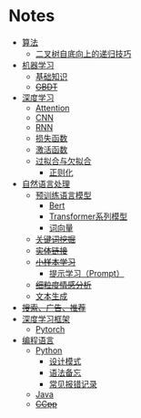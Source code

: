 Notes
===
- [算法](算法)
    - [二叉树自底向上的递归技巧](算法/二叉树自底向上的递归技巧)
- [机器学习](机器学习)
    - [基础知识](机器学习/基础知识)
    - ~~[GBDT](机器学习/-GBDT)~~
- [深度学习](深度学习)
    - [Attention](深度学习/Attention)
    - [CNN](深度学习/CNN)
    - [RNN](深度学习/RNN)
    - [损失函数](深度学习/损失函数)
    - [激活函数](深度学习/激活函数)
    - [过拟合与欠拟合](深度学习/过拟合与欠拟合)
        - [正则化](深度学习/过拟合与欠拟合/正则化)
- [自然语言处理](自然语言处理)
    - [预训练语言模型](自然语言处理/预训练语言模型)
        - [Bert](自然语言处理/预训练语言模型/Bert)
        - [Transformer系列模型](自然语言处理/预训练语言模型/Transformer系列模型)
        - [词向量](自然语言处理/预训练语言模型/词向量)
    - ~~[关键词挖掘](自然语言处理/-关键词挖掘)~~
    - ~~[实体链接](自然语言处理/-实体链接)~~
    - ~~[小样本学习](自然语言处理/-小样本学习)~~
        - [提示学习（Prompt）](自然语言处理/-小样本学习/提示学习（Prompt）)
    - ~~[细粒度情感分析](自然语言处理/-细粒度情感分析)~~
    - [文本生成](自然语言处理/文本生成)
- ~~[搜索、广告、推荐](-搜索、广告、推荐)~~
- [深度学习框架](深度学习框架)
    - [Pytorch](深度学习框架/Pytorch)
- [编程语言](编程语言)
    - [Python](编程语言/Python)
        - [设计模式](编程语言/Python/设计模式)
        - [语法备忘](编程语言/Python/语法备忘)
        - [常见报错记录](编程语言/Python/常见报错记录)
    - [Java](编程语言/Java)
    - ~~[CCpp](编程语言/-CCpp)~~